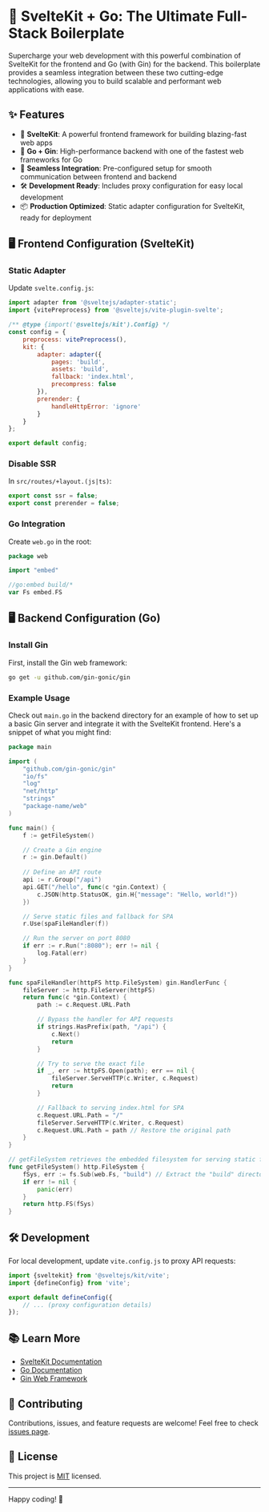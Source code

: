 # 🚀 SvelteKit + Go: The Ultimate Full-Stack Boilerplate

Supercharge your web development with this powerful combination of SvelteKit for the frontend and Go (with Gin) for the
backend. This boilerplate provides a seamless integration between these two cutting-edge technologies, allowing you to
build scalable and performant web applications with ease.

## ✨ Features

- 🎨 **SvelteKit**: A powerful frontend framework for building blazing-fast web apps
- 🚄 **Go + Gin**: High-performance backend with one of the fastest web frameworks for Go
- 🔗 **Seamless Integration**: Pre-configured setup for smooth communication between frontend and backend
- 🛠 **Development Ready**: Includes proxy configuration for easy local development
- 📦 **Production Optimized**: Static adapter configuration for SvelteKit, ready for deployment

## 🖥 Frontend Configuration (SvelteKit)

### Static Adapter

Update `svelte.config.js`:

```js
import adapter from '@sveltejs/adapter-static';
import {vitePreprocess} from '@sveltejs/vite-plugin-svelte';

/** @type {import('@sveltejs/kit').Config} */
const config = {
    preprocess: vitePreprocess(),
    kit: {
        adapter: adapter({
            pages: 'build',
            assets: 'build',
            fallback: 'index.html',
            precompress: false
        }),
        prerender: {
            handleHttpError: 'ignore'
        }
    }
};

export default config;
```

### Disable SSR

In `src/routes/+layout.(js|ts)`:

```js
export const ssr = false;
export const prerender = false;
```

### Go Integration

Create `web.go` in the root:

```go
package web

import "embed"

//go:embed build/*
var Fs embed.FS
```

## 🖥 Backend Configuration (Go)

### Install Gin

First, install the Gin web framework:

```sh
go get -u github.com/gin-gonic/gin
```

### Example Usage

Check out `main.go` in the backend directory for an example of how to set up a basic Gin server and integrate it with
the SvelteKit frontend. Here's a snippet of what you might find:

```go
package main

import (
	"github.com/gin-gonic/gin"
	"io/fs"
	"log"
	"net/http"
	"strings"
	"package-name/web"
)

func main() {
	f := getFileSystem()

	// Create a Gin engine
	r := gin.Default()
	
	// Define an API route
	api := r.Group("/api")
	api.GET("/hello", func(c *gin.Context) {
		c.JSON(http.StatusOK, gin.H{"message": "Hello, world!"})
	})

	// Serve static files and fallback for SPA
	r.Use(spaFileHandler(f))

	// Run the server on port 8080
	if err := r.Run(":8080"); err != nil {
		log.Fatal(err)
	}
}

func spaFileHandler(httpFS http.FileSystem) gin.HandlerFunc {
	fileServer := http.FileServer(httpFS)
	return func(c *gin.Context) {
		path := c.Request.URL.Path

		// Bypass the handler for API requests
		if strings.HasPrefix(path, "/api") {
			c.Next()
			return
		}

		// Try to serve the exact file
		if _, err := httpFS.Open(path); err == nil {
			fileServer.ServeHTTP(c.Writer, c.Request)
			return
		}

		// Fallback to serving index.html for SPA
		c.Request.URL.Path = "/"
		fileServer.ServeHTTP(c.Writer, c.Request)
		c.Request.URL.Path = path // Restore the original path
	}
}

// getFileSystem retrieves the embedded filesystem for serving static files
func getFileSystem() http.FileSystem {
	fSys, err := fs.Sub(web.Fs, "build") // Extract the "build" directory from the embedded filesystem
	if err != nil {
		panic(err)
	}
	return http.FS(fSys)
}
```

## 🛠 Development

For local development, update `vite.config.js` to proxy API requests:

```js
import {sveltekit} from '@sveltejs/kit/vite';
import {defineConfig} from 'vite';

export default defineConfig({
    // ... (proxy configuration details)
});
```

## 📚 Learn More

- [SvelteKit Documentation](https://kit.svelte.dev/docs)
- [Go Documentation](https://golang.org/doc/)
- [Gin Web Framework](https://gin-gonic.com/docs/)

## 🤝 Contributing

Contributions, issues, and feature requests are welcome! Feel free to check [issues page](link-to-issues).

## 📝 License

This project is [MIT](link-to-license) licensed.

---

Happy coding! 🎉